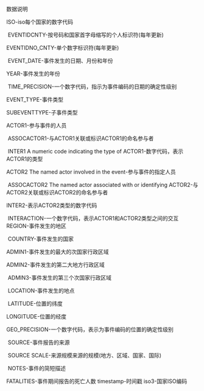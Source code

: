 数据说明

ISO-iso每个国家的数字代码

 EVENTIDCNTY-按号码和国家首字母缩写的个人标识符(每年更新)

EVENTIDNO_CNTY-单个数字标识符(每年更新)

 EVENT_DATE-事件发生的日期、月份和年份 

YEAR-事件发生的年份

 TIME_PRECISION-一个数字代码，指示为事件编码的日期的确定性级别 

EVENT_TYPE-事件类型 

SUBEVENTTYPE-子事件类型 

ACTOR1-参与事件的人员

 ASSOCACTOR1-与ACTOR1关联或标识ACTOR1的命名参与者

 INTER1 A numeric code indicating the type of ACTOR1-数字代码，表示ACTOR1的类型 

ACTOR2 The named actor involved in the event-参与事件的指定人员

 ASSOCACTOR2 The named actor associated with or identifying ACTOR2-与ACTOR2关联或标识ACTOR2的命名参与者 

INTER2-表示ACTOR2类型的数字代码

 INTERACTION-一个数字代码，表示ACTOR1和ACTOR2类型之间的交互 REGION-事件发生的地区

 COUNTRY-事件发生的国家 

ADMIN1-事件发生的最大的次国家行政区域 

ADMIN2-事件发生的第二大地方行政区域

 ADMIN3-事件发生的第三个次国家行政区域

 LOCATION-事件发生的地点

 LATITUDE-位置的纬度 

LONGITUDE-位置的经度 

GEO_PRECISION-一个数字代码，表示为事件编码的位置的确定性级别

 SOURCE-事件报告的来源

 SOURCE SCALE-来源规模来源的规模(地方、区域、国家、国际)

 NOTES-事件的简短描述 

FATALITIES-事件期间报告的死亡人数 timestamp-时间戳 iso3-国家ISO编码